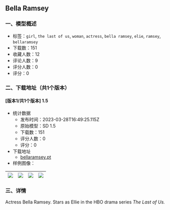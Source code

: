 ## Bella Ramsey
### 一、模型概述

- 标签：`girl`, `the last of us`, `woman`, `actress`, `bella ramsey`, `elie`, `ramsey`, `bellaramsey`
- 下载数：151
- 收藏人数：12
- 评论人数：9
- 评分人数：0
- 评分：0

### 二、下载地址（共1个版本）

#### [版本1/共1个版本] 1.5

- 统计数据
  - 发布时间：2023-03-28T16:49:25.115Z
  - 原始模型：SD 1.5
  - 下载数：151
  - 评分人数：0
  - 评分：0
- 下载地址
  - [bellaramsey.pt](https://civitai.com/api/download/models/30787)
- 样例图像：

| <img src="https://image.civitai.com/xG1nkqKTMzGDvpLrqFT7WA/9b9201f3-6409-4511-1699-b64bb2650500/width=450/349670.jpeg" /> | <img src="https://image.civitai.com/xG1nkqKTMzGDvpLrqFT7WA/3b8bac18-3497-48ee-e69e-ad1f908e2a00/width=450/349678.jpeg" /> | <img src="https://image.civitai.com/xG1nkqKTMzGDvpLrqFT7WA/45d8dbeb-cfe0-4d70-e37e-196aea62d300/width=450/349677.jpeg" /> | <img src="https://image.civitai.com/xG1nkqKTMzGDvpLrqFT7WA/3b47c701-1872-46a2-f7fb-dd4d8bae5200/width=450/349676.jpeg" /> |
| ---- | ---- | ---- | ---- |


### 三、详情
<p>Actress Bella Ramsey. Stars as Ellie in the HBO drama series <em>The Last of Us.</em></p>
